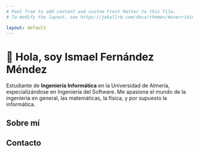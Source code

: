 ```yaml
---
# Feel free to add content and custom Front Matter to this file.
# To modify the layout, see https://jekyllrb.com/docs/themes/#overriding-theme-defaults

layout: default
---
```


# 👋 Hola, soy Ismael Fernández Méndez

Estudiante de **Ingeniería Informática** en la Universidad de Almería, especializándose en Ingeniería del Software. Me apasiona el mundo de la ingeniería en general, las matemáticas, la física, y por supuesto la informática.

## Sobre mí

## Contacto